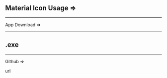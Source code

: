 Material Icon Usage =>
-------------------------------
<script src="https://use.fontawesome.com/5282b1c2d6.js"></script>
-------------------------------
App Download =>

-------
.exe
-------
-------------------------------
Github =>

url